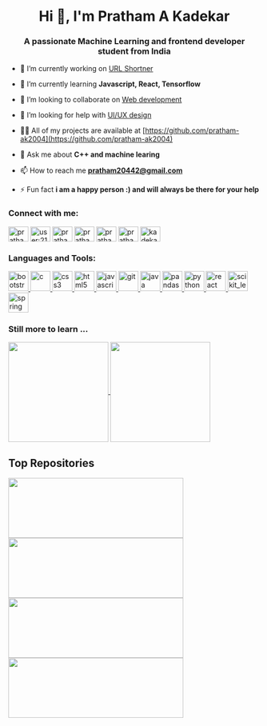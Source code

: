 <h1 align="center">Hi 👋, I'm Pratham A Kadekar</h1>
<h3 align="center">A passionate Machine Learning and frontend developer student from India</h3>

- 🔭 I’m currently working on [URL Shortner](https://github.com/pratham-ak2004/URL-Shortner-backend)

- 🌱 I’m currently learning **Javascript, React, Tensorflow**

- 👯 I’m looking to collaborate on [Web development](https://github.com/pratham-ak2004)

- 🤝 I’m looking for help with [UI/UX design](https://github.com/pratham-ak2004)

- 👨‍💻 All of my projects are available at [https://github.com/pratham-ak2004](https://github.com/pratham-ak2004)

- 💬 Ask me about **C++ and machine learing**

- 📫 How to reach me **pratham20442@gmail.com**

- ⚡ Fun fact **i am a happy person :) and will always be there for your help**

<h3 align="left">Connect with me:</h3>
<p align="left">
<a href="https://linkedin.com/in/pratham a kadekar" target="blank"><img align="center" src="https://cdn-icons-png.flaticon.com/256/174/174857.png" alt="pratham a kadekar" height="30" width="40" /></a>
<a href="https://stackoverflow.com/users/user:21971120" target="blank"><img align="center" src="https://upload.wikimedia.org/wikipedia/commons/thumb/e/ef/Stack_Overflow_icon.svg/1200px-Stack_Overflow_icon.svg.png" alt="user:21971120" height="30" width="40" /></a>
<a href="https://kaggle.com/prathamak" target="blank"><img align="center" src="https://tinyurl.com/mtrc7km7" alt="prathamak" height="30" width="40" /></a>
<a href="https://fb.com/pratham a kadekar" target="blank"><img align="center" src="https://upload.wikimedia.org/wikipedia/commons/thumb/b/b8/2021_Facebook_icon.svg/2048px-2021_Facebook_icon.svg.png" alt="pratham a kadekar" height="30" width="40" /></a>
<a href="https://instagram.com/pratham_ak2004" target="blank"><img align="center" src="https://upload.wikimedia.org/wikipedia/commons/thumb/a/a5/Instagram_icon.png/600px-Instagram_icon.png" alt="pratham_ak2004" height="30" width="40" /></a>
<a href="https://www.leetcode.com/pratham a kadekar" target="blank"><img align="center" src="https://user-images.githubusercontent.com/63964149/152531278-5e01909d-0c2e-412a-8acc-4a06863c244d.png" alt="pratham a kadekar" height="30" width="40" /></a>
<a href="https://auth.geeksforgeeks.org/user/kadekarpra518a" target="blank"><img align="center" src="https://upload.wikimedia.org/wikipedia/commons/thumb/4/43/GeeksforGeeks.svg/1280px-GeeksforGeeks.svg.png" alt="kadekarpra518a" height="30" width="40" /></a>
</p>

<h3 align="left">Languages and Tools:</h3>
<p align="left">
    <!---
    <a href="https://www.blender.org/" target="_blank" rel="noreferrer"> 
        <img src="https://download.blender.org/branding/community/blender_community_badge_white.svg" alt="blender" width="40" height="40"/> 
    </a>
    --->
    <a href="https://getbootstrap.com" target="_blank" rel="noreferrer"> 
        <img src="https://getbootstrap.com/docs/5.2/assets/brand/bootstrap-logo-shadow.png" alt="bootstrap" width="40" height="40"/> 
    </a> 
    <a href="https://www.cprogramming.com/" target="_blank" rel="noreferrer"> 
        <img src="https://tinyurl.com/297y265k" alt="c" width="40" height="40"/> 
    </a> 
    <a href="https://www.w3schools.com/css/" target="_blank" rel="noreferrer"> 
        <img src="https://tinyurl.com/yjmyakup" alt="css3" width="40" height="40"/> 
    </a> 
    <a href="https://www.w3.org/html/" target="_blank" rel="noreferrer"> 
        <img src="https://tinyurl.com/2twvrnvy" alt="html5" width="40" height="40"/> 
    </a> 
    <a href="https://developer.mozilla.org/en-US/docs/Web/JavaScript" target="_blank" rel="noreferrer"> 
        <img src="https://cdn-icons-png.flaticon.com/512/5968/5968292.png" alt="javascript" width="40" height="40"/> 
    </a> 
    <!---
    <a href="https://www.figma.com/" target="_blank" rel="noreferrer"> 
        <img src="https://www.vectorlogo.zone/logos/figma/figma-icon.svg" alt="figma" width="40" height="40"/> 
    </a> 
    --->
    <a href="https://git-scm.com/" target="_blank" rel="noreferrer"> 
        <img src="https://www.vectorlogo.zone/logos/git-scm/git-scm-icon.svg" alt="git" width="40" height="40"/> 
    </a> 
    <a href="https://www.java.com" target="_blank" rel="noreferrer"> 
        <img src="https://cdn-icons-png.flaticon.com/512/5968/5968282.png" alt="java" width="40" height="40"/> 
    </a> 
    <!---
    <a href="https://www.linux.org/" target="_blank" rel="noreferrer"> 
        <img src="https://upload.wikimedia.org/wikipedia/commons/thumb/f/f1/Icons8_flat_linux.svg/1200px-Icons8_flat_linux.svg.png" alt="linux" width="40" height="40"/> 
    </a> 
    --->
    <!---
    <a href="https://nodejs.org" target="_blank" rel="noreferrer"> 
        <img src="https://tinyurl.com/3rebehhs" alt="nodejs" width="40" height="40"/> 
    </a> 
    --->
    <!---
    <a href="https://opencv.org/" target="_blank" rel="noreferrer"> 
        <img src="https://www.vectorlogo.zone/logos/opencv/opencv-icon.svg" alt="opencv" width="40" height="40"/> 
    </a> 
    --->
    <a href="https://pandas.pydata.org/" target="_blank" rel="noreferrer"> 
        <img src="https://encrypted-tbn0.gstatic.com/images?q=tbn:ANd9GcRpWF8OWqvut1-NgrphCoBJbCTG6vIrmFiqiqKnSFkpkR60mZzw7jEMFnQttRVY8LpOZKE&usqp=CAU" alt="pandas" width="40" height="40"/> 
    </a> 
    <!--
    <a href="https://www.photoshop.com/en" target="_blank" rel="noreferrer"> 
        <img src="https://upload.wikimedia.org/wikipedia/commons/thumb/a/af/Adobe_Photoshop_CC_icon.svg/2101px-Adobe_Photoshop_CC_icon.svg.png" alt="photoshop" width="40" height="40"/> 
    </a> -->
    <a href="https://www.python.org" target="_blank" rel="noreferrer"> 
        <img src="https://icons-for-free.com/iconfiles/png/512/super+tiny+icons+python-1324450764865983278.png" alt="python" width="40" height="40"/> 
    </a> 
    <a href="https://reactjs.org/" target="_blank" rel="noreferrer"> 
        <img src="https://upload.wikimedia.org/wikipedia/commons/thumb/a/a7/React-icon.svg/1150px-React-icon.svg.png" alt="react" width="40" height="40"/> 
    </a> 
    <a href="https://scikit-learn.org/" target="_blank" rel="noreferrer"> 
        <img src="https://upload.wikimedia.org/wikipedia/commons/0/05/Scikit_learn_logo_small.svg" alt="scikit_learn" width="40" height="40"/> 
    </a> 
    <a href="https://spring.io/" target="_blank" rel="noreferrer"> 
        <img src="https://www.vectorlogo.zone/logos/springio/springio-icon.svg" alt="spring" width="40" height="40"/> 
    </a> 
    <!---
    <a href="https://www.tensorflow.org" target="_blank" rel="noreferrer"> 
        <img src="https://www.vectorlogo.zone/logos/tensorflow/tensorflow-icon.svg" alt="tensorflow" width="40" height="40"/> 
    </a> -->
</p>

### Still more to learn ...
<!---
[![Pratham's github status](https://github-readme-stats.vercel.app/api?username=pratham-ak2004&show_icons=true&theme=radical)](https://github.com/anuraghazra/github-readme-stats)

[![Pratham's most used languages](https://github-readme-stats.vercel.app/api/top-langs/?username=pratham-ak2004&layout=compact)](https://github.com/anuraghazra/github-readme-stats)
--->

<a href="https://github.com/anuraghazra/github-readme-stats">
  <img height=200 align="center" src="https://github-readme-stats.vercel.app/api?username=pratham-ak2004" />
</a>
<a href="https://github.com/anuraghazra/convoychat">
  <img height=200 align="center" src="https://github-readme-stats.vercel.app/api/top-langs?username=pratham-ak2004&layout=compact&langs_count=8&card_width=320" />
</a>

## Top Repositories

<!---
[![College Restaurant menu](https://github-readme-stats.vercel.app/api/pin/?username=pratham-ak2004&repo=restaurant-menu)](https://github.com/pratham-ak2004/restaurant-menu)
[![SMS Spam Classifier](https://github-readme-stats.vercel.app/api/pin/?username=pratham-ak2004&repo=sms-spam-classifier)](https://github.com/pratham-ak2004/sms-spam-classifier)
[![PDF-Reader](https://github-readme-stats.vercel.app/api/pin/?username=pratham-ak2004&repo=PDF-Reader)](https://github.com/pratham-ak2004/PDF-Reader)
--->

<a href="https://github.com/pratham-ak2004/URL-Store">
  <img height=120 width=350 align="center" src="https://github-readme-stats.vercel.app/api/pin/?username=pratham-ak2004&repo=URL-store" />
</a>
<a href="https://github.com/pratham-ak2004/URL-Shortner-backend">
  <img height=120 width=350 align="center" src="https://github-readme-stats.vercel.app/api/pin/?username=pratham-ak2004&repo=URL-Shortner-backend" />
</a>
<a href="https://github.com/pratham-ak2004/sms-spam-classifier">
  <img height=120 width=350 align="center" src="https://github-readme-stats.vercel.app/api/pin/?username=pratham-ak2004&repo=sms-spam-classifier" />
</a>
<a href="https://github.com/pratham-ak2004/PDF-Reader">
  <img height=120 width=350 align="center" src="https://github-readme-stats.vercel.app/api/pin/?username=pratham-ak2004&repo=PDF-Reader" />
</a>
